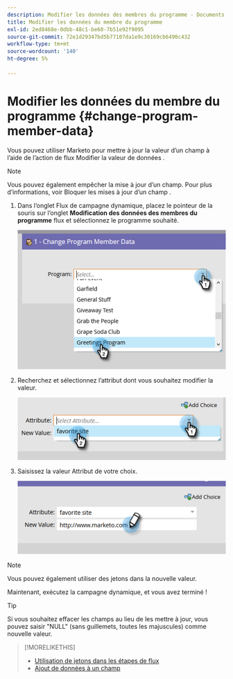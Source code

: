 ```yaml
---
description: Modifier les données des membres du programme - Documents Marketo - Documentation du produit
title: Modifier les données du membre du programme
exl-id: 2ed8468e-0dbb-48c1-be60-7b51e92f9095
source-git-commit: 72e1d29347bd5b77107da1e9c30169cb6490c432
workflow-type: tm+mt
source-wordcount: '140'
ht-degree: 5%

---
```


# Modifier les données du membre du programme {#change-program-member-data}

Vous pouvez utiliser Marketo pour mettre à jour la valeur d’un champ à l’aide de l’action de flux Modifier la valeur de données .

>[!NOTE]
>
>Vous pouvez également empêcher la mise à jour d’un champ. Pour plus d’informations, voir Bloquer les mises à jour d’un champ .

1. Dans l’onglet Flux de campagne dynamique, placez le pointeur de la souris sur l’onglet **Modification des données des membres du programme** flux et sélectionnez le programme souhaité.

   ![](assets/change-program-member-data-1.png)

1. Recherchez et sélectionnez l’attribut dont vous souhaitez modifier la valeur.

   ![](assets/change-program-member-data-2.png)

1. Saisissez la valeur Attribut de votre choix.

   ![](assets/change-program-member-data-3.png)

>[!NOTE]
>
>Vous pouvez également utiliser des jetons dans la nouvelle valeur.

Maintenant, exécutez la campagne dynamique, et vous avez terminé !

>[!TIP]
>
>Si vous souhaitez effacer les champs au lieu de les mettre à jour, vous pouvez saisir &quot;NULL&quot; (sans guillemets, toutes les majuscules) comme nouvelle valeur.

>[!MORELIKETHIS]
>
>* [Utilisation de jetons dans les étapes de flux](/help/marketo/product-docs/core-marketo-concepts/smart-campaigns/flow-actions/use-tokens-in-flow-steps.md)
>* [Ajout de données à un champ](/help/marketo/product-docs/core-marketo-concepts/smart-campaigns/flow-actions/append-data-to-a-field.md)

